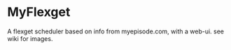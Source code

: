 MyFlexget
=========

A flexget scheduler based on info from myepisode.com, with a web-ui.
see wiki for images.

